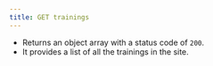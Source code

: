 ```yaml
---
title: GET trainings
---
```


- Returns an object array with a status code of `200`.
- It provides a list of all the trainings in the site.